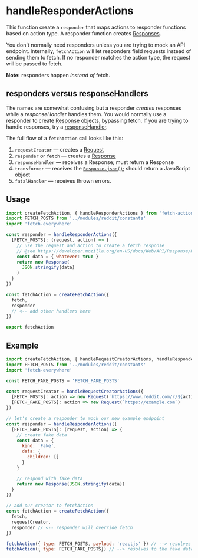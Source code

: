 # handleResponderActions
This function create a `responder` that maps actions to responder functions based on action type. A responder function creates [Responses](https://developer.mozilla.org/en-US/docs/Web/API/Response).

You don't normally need responders unless you are trying to mock an API endpoint. Internally, `fetchAction` will let responders field requests instead of sending them to fetch. If no responder matches the action type, the request will be passed to fetch.

**Note:** responders happen *instead of* fetch.

## responders versus responseHandlers
The names are somewhat confusing but a responder *creates* responses while a *responseHandler* handles them. You would normally use a responder to create [Response](https://developer.mozilla.org/en-US/docs/Web/API/Response) objects, bypassing fetch. If you are trying to handle responses, try a [responseHandler](./handleResponseActions).

The full flow of a `fetchAction` call looks like this:

1. `requestCreator` &mdash; creates a [Request](https://developer.mozilla.org/en-US/docs/Web/API/Request)
2. `responder` or `fetch` &mdash; creates a [Response](https://developer.mozilla.org/en-US/docs/Web/API/Response)
3. `responseHandler` &mdash; receives a Response; must return a Response
4. `transformer` &mdash; receives the [`Response.json()`](https://developer.mozilla.org/en-US/docs/Web/API/Body/json); should return a JavaScript object
5. `fatalHandler` &mdash; receives thrown errors.

## Usage
```js
import createFetchAction, { handleResponderActions } from 'fetch-actions'
import FETCH_POSTS from '../modules/reddit/constants'
import 'fetch-everywhere'

const responder = handleResponderActions({
  [FETCH_POSTS]: (request, action) => {
    // use the request and action to create a fetch response
    // @see https://developer.mozilla.org/en-US/docs/Web/API/Response/Response
    const data = { whatever: true }
    return new Response(
      JSON.stringify(data)
    )
  }
})

const fetchAction = createFetchAction({
  fetch,
  responder
  // <-- add other handlers here
})

export fetchAction
```

## Example

```js
import createFetchAction, { handleRequestCreatorActions, handleResponderActions } from 'fetch-actions'
import FETCH_POSTS from '../modules/reddit/constants'
import 'fetch-everywhere'

const FETCH_FAKE_POSTS = 'FETCH_FAKE_POSTS'

const requestCreator = handleRequestCreatorActions({
  [FETCH_POSTS]: action => new Request(`https://www.reddit.com/r/${action.payload}.json`)
  [FETCH_FAKE_POSTS]: action => new Request(`https://example.com`)
})

// let's create a responder to mock our new example endpoint
const responder = handleResponderActions({
  [FETCH_FAKE_POSTS]: (request, action) => {
    // create fake data
    const data = {
      kind: 'Fake',
      data: {
        children: []
      }
    }

    // respond with fake data
    return new Response(JSON.stringify(data))
  }
})

// add our creator to fetchAction
const fetchAction = createFetchAction({
  fetch,
  requestCreator,
  responder // <-- responder will override fetch
})

fetchAction({ type: FETCH_POSTS, payload: 'reactjs' }) // --> resolves to the real reddit data
fetchAction({ type: FETCH_FAKE_POSTS}) // --> resolves to the fake data, bypasses fetch
```
